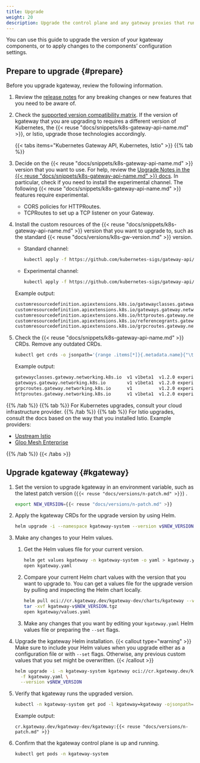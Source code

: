 ```yaml
---
title: Upgrade
weight: 20
description: Upgrade the control plane and any gateway proxies that run in your cluster. 
---
```


You can use this guide to upgrade the version of your kgateway components, or to apply changes to the components’ configuration settings.

<!-- TODO upgrade guide when we have a minor version
## Considerations
Consider the following rules before you plan your kgateway upgrade.

### Testing upgrades

During the upgrade, pods that run the new version of the control plane and proxies are created. Then, the old pods are terminated. Because zero downtime is not guaranteed, try testing the upgrade in a staging environment before upgrading your production environment.

### Patch and minor versions

**Patch version upgrades**: </br>
- You can skip patch versions within the same minor release. For example, you can upgrade from version {{< reuse "docs/versions/short.md" >}}.0 to {{< reuse "docs/versions/n-patch.md" >}} directly, and skip the patch versions in between.

**Minor version upgrades**: </br>
- Before you upgrade the minor version, always upgrade your _current_ minor version to the latest patch. This ensures that your current environment is up-to-date with any bug fixes or security patches before you begin the minor version upgrade process.
- Always upgrade to the latest patch version of the target minor release. Do not upgrade to a lower patch version, such as {{< reuse "docs/versions/short.md" >}}.0, {{< reuse "docs/versions/short.md" >}}.1, and so on.
- Do not skip minor versions during your upgrade. Upgrade minor release versions one at a time. 

## Step 1: Prepare to upgrade

1. **Minor version upgrades**: Before you upgrade to a new minor version, first upgrade your _current_ minor version to the latest patch.
   1. Find the latest patch of your minor version by checking the [release changelog](https://github.com/kgateway-dev/kgateway/releases).
   2. Follow this upgrade guide to upgrade to the latest patch for your current minor version.
   3. Then, you can repeat the steps in this guide to upgrade to the latest patch of the next minor version.

2. Check that your underlying infrastructure platform, such as Kubernetes, and other dependencies run supported versions for the kgateway version that you want to upgrade to.
   1. Review the [supported versions](/docs/reference/versions/) for dependencies such as Kubernetes, Istio, Helm, and more.
   2. Compare the supported version against the versions that you currently use. 
   3. If necessary, upgrade your dependencies, such as consulting your cluster infrastructure provider to upgrade the version of Kubernetes that your cluster runs.

3. Set the version to upgrade kgateway to in an environment variable, such as the latest patch version (`{{< reuse "docs/versions/n-patch.md" >}}`) .
   ```sh
   export NEW_VERSION={{< reuse "docs/versions/n-patch.md" >}}
   ```

## Step 2: Upgrade the CLI

1. Upgrade `{{< reuse "docs/snippets/cli-name.md" >}}` to the new version. Note that this command only updates the CLI binary version, and does not upgrade your kgateway installation.
   ```shell
   {{< reuse "docs/snippets/cli-name.md" >}} upgrade --release v${NEW_VERSION}
   ```

2. Verify that the **client** version matches the version you installed.
   ```shell
   {{< reuse "docs/snippets/cli-name.md" >}} version
   ```

   Example output:
   ```json
   {
   "client": {
     "version": "{{< reuse "docs/versions/n-patch.md" >}}"
   },
   ```

## Step 3: Upgrade kgateway

-->

## Prepare to upgrade {#prepare}

Before you upgrade kgateway, review the following information.

1. Review the [release notes](https://github.com/kgateway-dev/kgateway/releases) for any breaking changes or new features that you need to be aware of.

2. Check the [supported version compatibility matrix](/docs/reference/versions/#supported-versions). If the version of kgateway that you are upgrading to requires a different version of Kubernetes, the {{< reuse "docs/snippets/k8s-gateway-api-name.md" >}}, or Istio, upgrade those technologies accordingly.

   {{< tabs items="Kubernetes Gateway API, Kubernetes, Istio" >}}
{{% tab %}}
1. Decide on the {{< reuse "docs/snippets/k8s-gateway-api-name.md" >}} version that you want to use. For help, review the [Upgrade Notes in the {{< reuse "docs/snippets/k8s-gateway-api-name.md" >}} docs](https://gateway-api.sigs.k8s.io/guides/#v12-upgrade-notes). In particular, check if you need to install the experimental channel. The following {{< reuse "docs/snippets/k8s-gateway-api-name.md" >}} features require experimental.
   
   * CORS policies for HTTPRoutes.
   * TCPRoutes to set up a TCP listener on your Gateway.

2. Install the custom resources of the {{< reuse "docs/snippets/k8s-gateway-api-name.md" >}} version that you want to upgrade to, such as the standard {{< reuse "docs/versions/k8s-gw-version.md" >}} version.
   
   * Standard channel:
     
     ```sh
     kubectl apply -f https://github.com/kubernetes-sigs/gateway-api/releases/download/v{{< reuse "docs/versions/k8s-gw-version.md" >}}/standard-install.yaml
     ```
   
   * Experimental channel:
     
     ```sh
     kubectl apply -f https://github.com/kubernetes-sigs/gateway-api/releases/download/v{{< reuse "docs/versions/k8s-gw-version.md" >}}/experimental-install.yaml
     ```   

   Example output: 
   
   ```txt
   customresourcedefinition.apiextensions.k8s.io/gatewayclasses.gateway.networking.k8s.io created
   customresourcedefinition.apiextensions.k8s.io/gateways.gateway.networking.k8s.io created
   customresourcedefinition.apiextensions.k8s.io/httproutes.gateway.networking.k8s.io created
   customresourcedefinition.apiextensions.k8s.io/referencegrants.gateway.networking.k8s.io created
   customresourcedefinition.apiextensions.k8s.io/grpcroutes.gateway.networking.k8s.io created
   ```

3. Check the {{< reuse "docs/snippets/k8s-gateway-api-name.md" >}} CRDs. Remove any outdated CRDs.

   ```sh
   kubectl get crds -o jsonpath='{range .items[*]}{.metadata.name}{"\t"}{.spec.versions[*].name}{"\t"}{.metadata.annotations.gateway\.networking\.k8s\.io/bundle-version}{"\t"}{.metadata.annotations.gateway\.networking\.k8s\.io/channel}{"\n"}{end}' | grep gateway.networking.k8s.io
   ```

   Example output:
   
   ```txt
   gatewayclasses.gateway.networking.k8s.io  v1 v1beta1  v1.2.0	experimental
   gateways.gateway.networking.k8s.io        v1 v1beta1  v1.2.0	experimental
   grpcroutes.gateway.networking.k8s.io      v1          v1.2.0	experimental
   httproutes.gateway.networking.k8s.io      v1 v1beta1  v1.2.0	experimental
   ```
{{% /tab %}}
{{% tab %}}
For Kubernetes upgrades, consult your cloud infrastructure provider.
{{% /tab %}}
{{% tab %}}
For Istio upgrades, consult the docs based on the way that you installed Istio. Example providers:

* [Upstream Istio](https://istio.io/latest/docs/setup/upgrade/)
* [Gloo Mesh Enterprise](https://docs.solo.io/gloo-mesh-enterprise/latest/istio/upgrade/)

{{% /tab %}}
   {{< /tabs >}}

## Upgrade kgateway {#kgateway}

1. Set the version to upgrade kgateway in an environment variable, such as the latest patch version (`{{< reuse "docs/versions/n-patch.md" >}}`) .
   
   ```sh
   export NEW_VERSION={{< reuse "docs/versions/n-patch.md" >}}
   ```

2. Apply the kgateway CRDs for the upgrade version by using Helm.

   ```sh
   helm upgrade -i --namespace kgateway-system --version v$NEW_VERSION kgateway-crds oci://cr.kgateway.dev/kgateway-dev/charts/kgateway-crds
   ```

3. Make any changes to your Helm values.
   
   1. Get the Helm values file for your current version.
      
      ```sh
      helm get values kgateway -n kgateway-system -o yaml > kgateway.yaml
      open kgateway.yaml
      ```

   2. Compare your current Helm chart values with the version that you want to upgrade to. You can get a values file for the upgrade version by pulling and inspecting the Helm chart locally.
      
      ```sh
      helm pull oci://cr.kgateway.dev/kgateway-dev/charts/kgateway --version v$NEW_VERSION
      tar -xvf kgateway-v$NEW_VERSION.tgz
      open kgateway/values.yaml
      ```

   3. Make any changes that you want by editing your `kgateway.yaml` Helm values file or preparing the `--set` flags.

4. Upgrade the kgateway Helm installation.
   {{< callout type="warning" >}}
   Make sure to include your Helm values when you upgrade either as a configuration file or with <code>--set</code> flags. Otherwise, any previous custom values that you set might be overwritten.
   {{< /callout >}}
   
   ```sh
   helm upgrade -i -n kgateway-system kgateway oci://cr.kgateway.dev/kgateway-dev/charts/kgateway \
     -f kgateway.yaml \
     --version v$NEW_VERSION
   ```
   
5. Verify that kgateway runs the upgraded version.
   
   ```sh
   kubectl -n kgateway-system get pod -l kgateway=kgateway -ojsonpath='{.items[0].spec.containers[0].image}'
   ```
   
   Example output:
   ```
   cr.kgateway.dev/kgateway-dev/kgateway:{{< reuse "docs/versions/n-patch.md" >}}
   ```

6. Confirm that the kgateway control plane is up and running. 
   
   ```sh
   kubectl get pods -n kgateway-system
   ```
